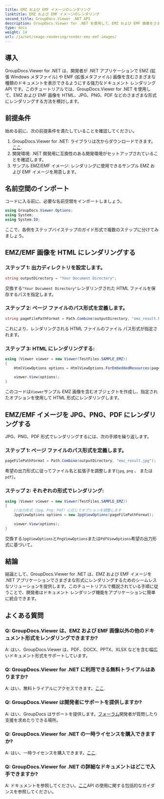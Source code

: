 ```yaml
---
title: EMZ および EMF イメージのレンダリング
linktitle: EMZ および EMF イメージのレンダリング
second_title: GroupDocs.Viewer .NET API
description: GroupDocs.Viewer for .NET を使用して、EMZ および EMF 画像をさまざまな形式でレンダリングする方法を学びます。開発者向けのわかりやすいチュートリアル。
type: docs
weight: 14
url: /ja/net/image-rendering/render-emz-emf-images/
---
```

## 導入

GroupDocs.Viewer for .NET は、開発者が .NET アプリケーションで EMZ (拡張 Windows メタファイル) や EMF (拡張メタファイル) 画像を含むさまざまな種類のドキュメントを表示できるようにする強力なドキュメント レンダリング API です。このチュートリアルでは、GroupDocs.Viewer for .NET を使用して、EMZ および EMF 画像を HTML、JPG、PNG、PDF などのさまざまな形式にレンダリングする方法を検討します。

## 前提条件

始める前に、次の前提条件を満たしていることを確認してください。

1.  GroupDocs.Viewer for .NET: ライブラリは次からダウンロードできます。[ここ](https://releases.groupdocs.com/viewer/net/).
2. 開発環境: .NET 開発用に互換性のある開発環境がセットアップされていることを確認します。
3. サンプル EMZ/EMF イメージ: レンダリングに使用できるサンプル EMZ および EMF イメージを用意します。

## 名前空間のインポート

コードに入る前に、必要な名前空間をインポートしましょう。

```csharp
using GroupDocs.Viewer.Options;
using System;
using System.IO;
```

ここで、各例をステップバイステップのガイド形式で複数のステップに分けてみましょう。

## EMZ/EMF 画像を HTML にレンダリングする

### ステップ 1: 出力ディレクトリを設定します。
```csharp
string outputDirectory = "Your Document Directory";
```
交換する`"Your Document Directory"`レンダリングされた HTML ファイルを保存するパスを指定します。

### ステップ 2: ページ ファイルのパス形式を定義します。
```csharp
string pageFilePathFormat = Path.Combine(outputDirectory, "emz_result.html");
```
これにより、レンダリングされる HTML ファイルのファイル パス形式が指定されます。

### ステップ 3: HTML にレンダリングする:
```csharp
using (Viewer viewer = new Viewer(TestFiles.SAMPLE_EMZ))
{
    HtmlViewOptions options = HtmlViewOptions.ForEmbeddedResources(pageFilePathFormat);
    
    viewer.View(options);
}
```
このコードは`Viewer`サンプル EMZ 画像を含むオブジェクトを作成し、指定されたオプションを使用して HTML 形式にレンダリングします。

## EMZ/EMF イメージを JPG、PNG、PDF にレンダリングする

JPG、PNG、PDF 形式でレンダリングするには、次の手順を繰り返します。

### ステップ 1: ページ ファイルのパス形式を定義します。
```csharp
pageFilePathFormat = Path.Combine(outputDirectory, "emz_result.jpg");
```
希望の出力形式に従ってファイル名と拡張子を調整します(`jpg`, `png` 、 または`pdf`）。

### ステップ 2: それぞれの形式でレンダリング:
```csharp
using (Viewer viewer = new Viewer(TestFiles.SAMPLE_EMZ))
{
    //出力形式（Jpg、Png、Pdf）に応じてオプションを調整します
    JpgViewOptions options = new JpgViewOptions(pageFilePathFormat);
    
    viewer.View(options);
}
```
交換する`JpgViewOptions`と`PngViewOptions`または`PdfViewOptions`希望の出力形式に基づいて。

## 結論

結論として、GroupDocs.Viewer for .NET は、EMZ および EMF イメージを .NET アプリケーションでさまざまな形式にレンダリングするためのシームレスなソリューションを提供します。このチュートリアルで概説されている手順に従うことで、開発者はドキュメント レンダリング機能をアプリケーションに簡単に統合できます。

## よくある質問

### Q: GroupDocs.Viewer は、EMZ および EMF 画像以外の他のドキュメント形式をレンダリングできますか?
A: はい、GroupDocs.Viewer は、PDF、DOCX、PPTX、XLSX などを含む幅広いドキュメント形式をサポートしています。

### Q: GroupDocs.Viewer for .NET に利用できる無料トライアルはありますか?
 A: はい、無料トライアルにアクセスできます。[ここ](https://releases.groupdocs.com/).

### Q: GroupDocs.Viewer は開発者にサポートを提供しますか?
 A: はい、GroupDocs はサポートを提供します。[フォーラム](https://forum.groupdocs.com/c/viewer/9)開発者が質問したり支援を求めたりできる場所。

### Q: GroupDocs.Viewer for .NET の一時ライセンスを購入できますか?
 A: はい、一時ライセンスを購入できます。[ここ](https://purchase.groupdocs.com/temporary-license/).

### Q: GroupDocs.Viewer for .NET の詳細なドキュメントはどこで入手できますか?
 A: ドキュメントを参照してください。[ここ](https://reference.groupdocs.com/viewer/net/)API の使用に関する包括的なガイダンスを参照してください。